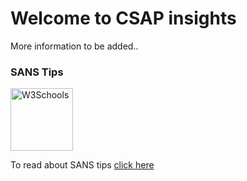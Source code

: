 # Welcome to CSAP insights

More information to be added..


### SANS Tips
<p><a href="https://www.w3schools.com"><img border="0" alt="W3Schools" src="https://user-images.githubusercontent.com/64637338/81290124-2e8dc000-9070-11ea-9375-ae4caa80809a.jpg" width="100" height="100"></a></p>

<p>To read about SANS tips <a href="https://github.com/csapofficial/insights/blob/master/SANS%20free%20tools.pdf">click here</a></p>


